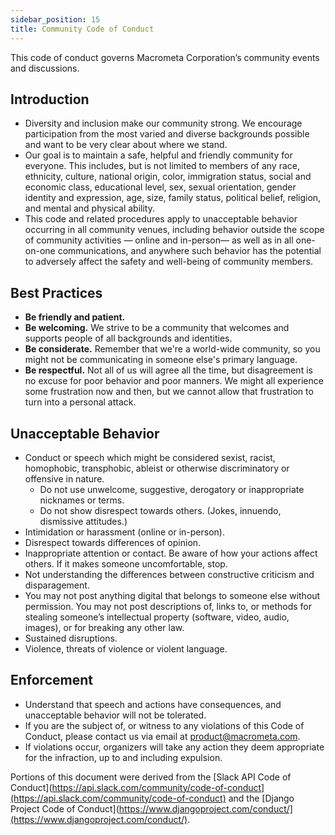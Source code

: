 ```yaml
---
sidebar_position: 15
title: Community Code of Conduct
---
```


This code of conduct governs Macrometa Corporation’s community events and discussions.

## Introduction

- Diversity and inclusion make our community strong. We encourage participation from the most varied and diverse backgrounds possible and want to be very clear about where we stand.
- Our goal is to maintain a safe, helpful and friendly community for everyone. This includes, but is not limited to members of any race, ethnicity, culture, national origin, color, immigration status, social and economic class, educational level, sex, sexual orientation, gender identity and expression, age, size, family status, political belief, religion, and mental and physical ability.
- This code and related procedures apply to unacceptable behavior occurring in all community venues, including behavior outside the scope of community activities — online and in-person— as well as in all one-on-one communications, and anywhere such behavior has the potential to adversely affect the safety and well-being of community members.

## Best Practices

- **Be friendly and patient.**
- **Be welcoming.** We strive to be a community that welcomes and supports people of all backgrounds and identities.
- **Be considerate.** Remember that we're a world-wide community, so you might not be communicating in someone else's primary language.
- **Be respectful.** Not all of us will agree all the time, but disagreement is no excuse for poor behavior and poor manners. We might all experience some frustration now and then, but we cannot allow that frustration to turn into a personal attack.

## Unacceptable Behavior

- Conduct or speech which might be considered sexist, racist, homophobic, transphobic, ableist or otherwise discriminatory or offensive in nature.
  - Do not use unwelcome, suggestive, derogatory or inappropriate nicknames or terms.
  - Do not show disrespect towards others. (Jokes, innuendo, dismissive attitudes.)
- Intimidation or harassment (online or in-person).
- Disrespect towards differences of opinion.
- Inappropriate attention or contact. Be aware of how your actions affect others. If it makes someone uncomfortable, stop.
- Not understanding the differences between constructive criticism and disparagement.
- You may not post anything digital that belongs to someone else without permission. You may not post descriptions of, links to, or methods for stealing someone’s intellectual property (software, video, audio, images), or for breaking any other law.
- Sustained disruptions.
- Violence, threats of violence or violent language.

## Enforcement

- Understand that speech and actions have consequences, and unacceptable behavior will not be tolerated.
- If you are the subject of, or witness to any violations of this Code of Conduct, please contact us via email at product@macrometa.com.
- If violations occur, organizers will take any action they deem appropriate for the infraction, up to and including expulsion.

Portions of this document were derived from the [Slack API Code of Conduct](https://api.slack.com/community/code-of-conduct](https://api.slack.com/community/code-of-conduct) and the [Django Project Code of Conduct](https://www.djangoproject.com/conduct/](https://www.djangoproject.com/conduct/).
